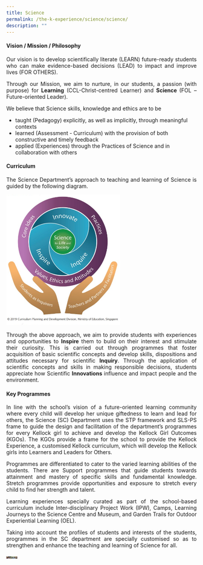 ```yaml
---
title: Science
permalink: /the-k-experience/science/science/
description: ""
---
```

<h4>Vision / Mission / Philosophy</h4>
<p align="justify">Our vision is to develop scientifically literate (LEARN) future-ready students who can make evidence-based decisions (LEAD) to impact and improve lives (FOR OTHERS).</p>

<p align="justify">Through our Mission, we aim to nurture, in our students, a passion (with purpose) for <strong>Learning</strong> (CCL-Christ-centred Learner) and <strong>Science </strong>(FOL – Future-oriented Leader).</p>

<p align="justify">We believe that Science skills, knowledge and ethics are to be </p>
<ul>
<li>taught (Pedagogy) explicitly, as well as implicitly, through meaningful contexts</li>
<li>learned (Assessment - Curriculum) with the provision of both constructive and timely feedback</li>
<li>applied (Experiences) through the Practices of Science and in collaboration with others</li>
</ul>
<h4>Curriculum</h4>
<p align="justify">The Science Department’s approach to teaching and learning of Science is guided by the following diagram.</p>
<img src="/images/2023/Science/science1.png" style="width: 60%;">
<p align="justify">Through the above approach, we aim to provide students with experiences and opportunities to <strong>Inspire</strong> them to build on their interest and stimulate their curiosity. This is carried out through programmes that foster acquisition of basic scientific concepts and develop skills, dispositions and attitudes necessary for scientific <strong>Inquiry</strong>. Through the application of scientific concepts and skills in making responsible decisions, students appreciate how Scientific <strong>Innovations</strong> influence and impact people and the environment.</p>

<h4>Key Programmes</h4>

<p align="justify">In line with the school’s vision of a future-oriented learning community where every child will develop her unique giftedness to learn and lead for others, the Science (SC) Department uses the STP framework and SLS-PS frame to guide the design and facilitation of the department’s programmes for every Kellock girl to achieve and develop the Kellock Girl Outcomes (KGOs). The KGOs provide a frame for the school to provide the Kellock Experience, a customised Kellock curriculum, which will develop the Kellock girls into Learners and Leaders for Others.</p>


<p align="justify">Programmes are differentiated to cater to the varied learning abilities of the students. There are Support programmes that guide students towards attainment and mastery of specific skills and fundamental knowledge. Stretch programmes provide opportunities and exposure to stretch every child to find her strength and talent. </p>

<p align="justify">Learning experiences specially curated as part of the school-based curriculum include Inter-disciplinary Project Work (IPW), Camps, Learning Journeys to the Science Centre and Museum, and Garden Trails for Outdoor Experiential Learning (OEL).</p>

<p align="justify">Taking into account the profiles of students and interests of the students, programmes in the SC department are specially customised so as to strengthen and enhance the teaching and learning of Science for all.</p>

<img src="/images/2023/Science/science6.jpg" width="30">
